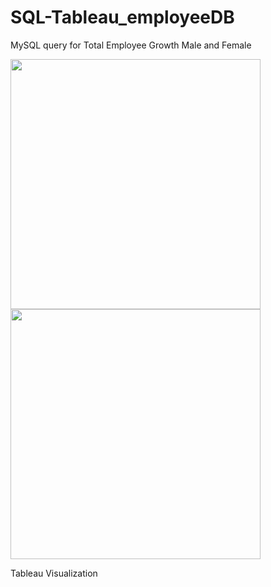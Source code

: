 # SQL-Tableau_employeeDB

MySQL query for Total Employee Growth Male and Female 

<img src="https://user-images.githubusercontent.com/86543368/207209763-b5c2a4f3-7796-4e6b-a135-d26280f9bb00.png" width="400" length="200"> <img src="https://user-images.githubusercontent.com/86543368/207209959-a19309ae-45d0-4a65-b309-1da4420574a9.png" width="400" length="400">

Tableau Visualization 


